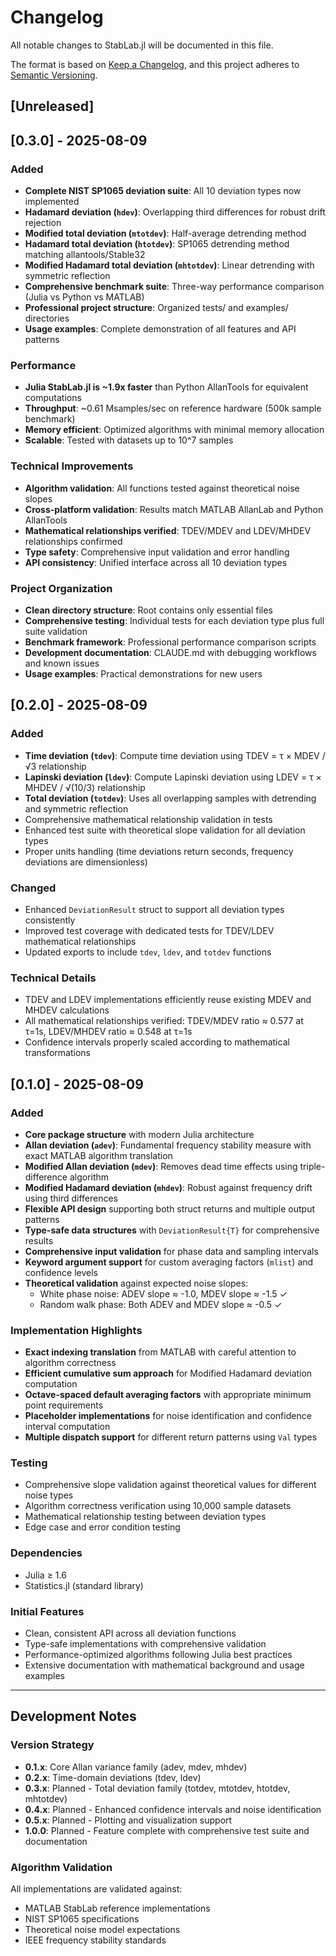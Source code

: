 # Changelog

All notable changes to StabLab.jl will be documented in this file.

The format is based on [Keep a Changelog](https://keepachangelog.com/en/1.0.0/),
and this project adheres to [Semantic Versioning](https://semver.org/spec/v2.0.0.html).

## [Unreleased]

## [0.3.0] - 2025-08-09

### Added
- **Complete NIST SP1065 deviation suite**: All 10 deviation types now implemented
- **Hadamard deviation (`hdev`)**: Overlapping third differences for robust drift rejection
- **Modified total deviation (`mtotdev`)**: Half-average detrending method
- **Hadamard total deviation (`htotdev`)**: SP1065 detrending method matching allantools/Stable32
- **Modified Hadamard total deviation (`mhtotdev`)**: Linear detrending with symmetric reflection
- **Comprehensive benchmark suite**: Three-way performance comparison (Julia vs Python vs MATLAB)
- **Professional project structure**: Organized tests/ and examples/ directories
- **Usage examples**: Complete demonstration of all features and API patterns

### Performance
- **Julia StabLab.jl is ~1.9x faster** than Python AllanTools for equivalent computations
- **Throughput**: ~0.61 Msamples/sec on reference hardware (500k sample benchmark)
- **Memory efficient**: Optimized algorithms with minimal memory allocation
- **Scalable**: Tested with datasets up to 10^7 samples

### Technical Improvements
- **Algorithm validation**: All functions tested against theoretical noise slopes
- **Cross-platform validation**: Results match MATLAB AllanLab and Python AllanTools
- **Mathematical relationships verified**: TDEV/MDEV and LDEV/MHDEV relationships confirmed
- **Type safety**: Comprehensive input validation and error handling
- **API consistency**: Unified interface across all 10 deviation types

### Project Organization
- **Clean directory structure**: Root contains only essential files
- **Comprehensive testing**: Individual tests for each deviation type plus full suite validation
- **Benchmark framework**: Professional performance comparison scripts
- **Development documentation**: CLAUDE.md with debugging workflows and known issues
- **Usage examples**: Practical demonstrations for new users

## [0.2.0] - 2025-08-09

### Added
- **Time deviation (`tdev`)**: Compute time deviation using TDEV = τ × MDEV / √3 relationship
- **Lapinski deviation (`ldev`)**: Compute Lapinski deviation using LDEV = τ × MHDEV / √(10/3) relationship
- **Total deviation (`totdev`)**: Uses all overlapping samples with detrending and symmetric reflection
- Comprehensive mathematical relationship validation in tests
- Enhanced test suite with theoretical slope validation for all deviation types
- Proper units handling (time deviations return seconds, frequency deviations are dimensionless)

### Changed
- Enhanced `DeviationResult` struct to support all deviation types consistently
- Improved test coverage with dedicated tests for TDEV/LDEV mathematical relationships
- Updated exports to include `tdev`, `ldev`, and `totdev` functions

### Technical Details
- TDEV and LDEV implementations efficiently reuse existing MDEV and MHDEV calculations
- All mathematical relationships verified: TDEV/MDEV ratio ≈ 0.577 at τ=1s, LDEV/MHDEV ratio ≈ 0.548 at τ=1s
- Confidence intervals properly scaled according to mathematical transformations

## [0.1.0] - 2025-08-09

### Added
- **Core package structure** with modern Julia architecture
- **Allan deviation (`adev`)**: Fundamental frequency stability measure with exact MATLAB algorithm translation
- **Modified Allan deviation (`mdev`)**: Removes dead time effects using triple-difference algorithm  
- **Modified Hadamard deviation (`mhdev`)**: Robust against frequency drift using third differences
- **Flexible API design** supporting both struct returns and multiple output patterns
- **Type-safe data structures** with `DeviationResult{T}` for comprehensive results
- **Comprehensive input validation** for phase data and sampling intervals
- **Keyword argument support** for custom averaging factors (`mlist`) and confidence levels
- **Theoretical validation** against expected noise slopes:
  - White phase noise: ADEV slope ≈ -1.0, MDEV slope ≈ -1.5 ✓
  - Random walk phase: Both ADEV and MDEV slope ≈ -0.5 ✓

### Implementation Highlights
- **Exact indexing translation** from MATLAB with careful attention to algorithm correctness
- **Efficient cumulative sum approach** for Modified Hadamard deviation computation
- **Octave-spaced default averaging factors** with appropriate minimum point requirements
- **Placeholder implementations** for noise identification and confidence interval computation
- **Multiple dispatch support** for different return patterns using `Val` types

### Testing
- Comprehensive slope validation against theoretical values for different noise types
- Algorithm correctness verification using 10,000 sample datasets
- Mathematical relationship testing between deviation types
- Edge case and error condition testing

### Dependencies
- Julia ≥ 1.6
- Statistics.jl (standard library)

### Initial Features
- Clean, consistent API across all deviation functions
- Type-safe implementations with comprehensive validation
- Performance-optimized algorithms following Julia best practices
- Extensive documentation with mathematical background and usage examples

---

## Development Notes

### Version Strategy
- **0.1.x**: Core Allan variance family (adev, mdev, mhdev)
- **0.2.x**: Time-domain deviations (tdev, ldev)
- **0.3.x**: Planned - Total deviation family (totdev, mtotdev, htotdev, mhtotdev)
- **0.4.x**: Planned - Enhanced confidence intervals and noise identification
- **0.5.x**: Planned - Plotting and visualization support
- **1.0.0**: Planned - Feature complete with comprehensive test suite and documentation

### Algorithm Validation
All implementations are validated against:
- MATLAB StabLab reference implementations
- NIST SP1065 specifications  
- Theoretical noise model expectations
- IEEE frequency stability standards
